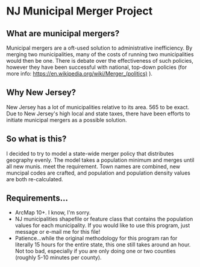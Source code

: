NJ Municipal Merger Project
========

## What are municipal mergers? 

Municipal mergers are a oft-used solution to administrative inefficiency. By merging two municipalities, many of the costs of running two municipalities would then be one. There is debate over the effectiveness of such policies, however they have been successful with national, top-down policies (for more info: https://en.wikipedia.org/wiki/Merger_(politics) ). 

## Why New Jersey? 

New Jersey has a lot of municipalities relative to its area. 565 to be exact. Due to New Jersey's high local and state taxes, there have been efforts to initiate municipal mergers as a possible solution. 

## So what is this? 

I decided to try to model a state-wide merger policy that distributes geography evenly. The model takes a population minimum and merges until all new munis. meet the requirement. Town names are combined, new muncipal codes are crafted, and population and population density values are both re-calculated.

## Requirements...

- ArcMap 10+. I know, I'm sorry. 
- NJ municipalities shapefile or feature class that contains the population values for each municipality. If you would like to    use this program, just message or e-mail me for this file!
- Patience...while the original methodology for this program ran for literally 15 hours for the entire state, this one still   takes around an hour. Not too bad, especially if you are only doing one or two counties (roughly 5-10 minutes per county). 
